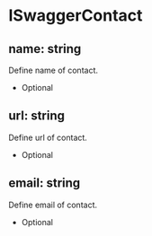 # ISwaggerContact

## name: string
Define name of contact.
- Optional

## url: string
Define url of contact.
- Optional

## email: string
Define email of contact.
- Optional